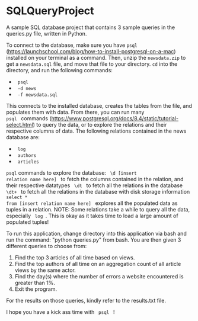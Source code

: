 # SQLQueryProject
A sample SQL database project that contains 3 sample queries in the queries.py
file, written in Python.

To connect to the database, make sure you have <code>psql</code> (https://launchschool.com/blog/how-to-install-postgresql-on-a-mac)
installed on your terminal as a command. Then, unzip the <code>newsdata.zip</code> to get a <code>newsdata.sql</code> file, and move that
file to your directory. <code>cd</code> into the directory, and run the following commands:
- <code> psql </code>
- <code> -d news </code>
- <code> -f newsdata.sql </code>


This connects to the installed database, creates the tables from the file, and populates
them with data. From there, you can run many <code> psql </code> commands (https://www.postgresql.org/docs/8.4/static/tutorial-select.html)
to query the data, or to explore the relations and their respective columns of data. The following relations contained in the news database are:
- <code> log </code>
- <code> authors </code>
- <code> articles </code>

<code>psql</code> commands to explore the database:
<code> \d [insert relation name here] </code> to fetch the columns contained in the relation, and their respective datatypes
<code> \dt </code> to fetch all the relations in the database
<code> \dt+ </code> to fetch all the relations in the database with disk storage information
<code> select * from [insert relation name here] </code> explores all the populated data as tuples in a relation.
NOTE: Some relations take a while to query all the data, especially <code> log </code>. This is okay as it takes
time to load a large amount of populated tuples!

To run this application, change directory into this application via bash and run
the command: "python queries.py" from bash. You are then given 3 different queries
to choose from:
1) Find the top 3 articles of all time based on views.
2) Find the top authors of all time on an aggregation count of all article views
   by the same actor.
3) Find the day(s) where the number of errors a website encountered is greater than 1%.
0) Exit the program.

For the results on those queries, kindly refer to the results.txt file.

I hope you have a kick ass time with <code> psql </code> ! 
